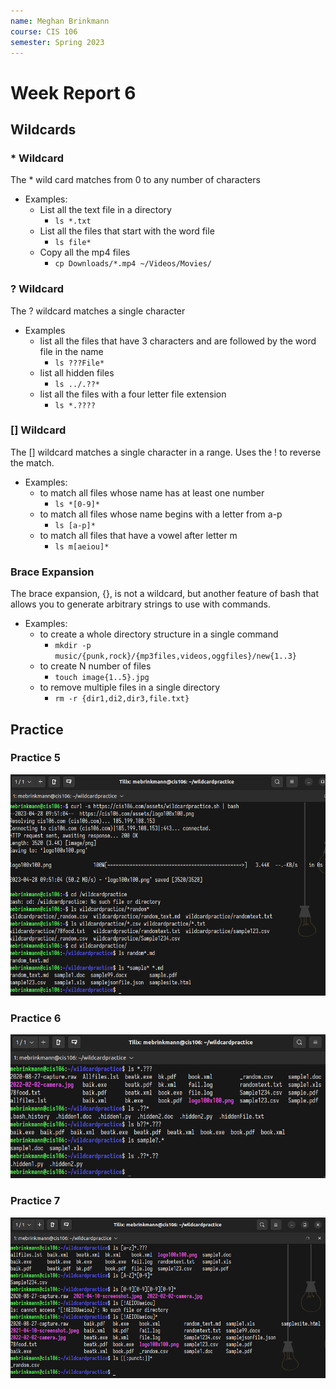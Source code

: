 ```yaml
---
name: Meghan Brinkmann
course: CIS 106
semester: Spring 2023
---
```


# Week Report 6

## Wildcards 

### * Wildcard
The * wild card matches from 0 to any number of characters
* Examples:
  * List all the text file in a directory
    * `ls *.txt`
  * List all the files that start with the word file
    * `ls file*`
  * Copy all the mp4 files
    * `cp Downloads/*.mp4 ~/Videos/Movies/`

### ? Wildcard
The ? wildcard matches a single character
* Examples
  * list all the files that have 3 characters and are followed by the word file in the name
    * `ls ???File*`
  * list all hidden files
    * `ls ../.??*`
  * list all the files with a four letter file extension
    * `ls *.????`

### [] Wildcard
The [] wildcard matches a single character in a range. Uses the ! to reverse the match.
* Examples:
  * to match all files whose name has at least one number
    * `ls *[0-9]*`
  * to match all files whose name begins with a letter from a-p
    * `ls [a-p]*`
  * to match all files that have a vowel after letter m
    * `ls m[aeiou]*`

### Brace Expansion
The brace expansion, {}, is not a wildcard, but another feature of bash that allows you to generate arbitrary strings to use with commands.
* Examples:
  * to create a whole directory structure in a single command
    * `mkdir -p music/{punk,rock}/{mp3files,videos,oggfiles}/new{1..3}`
  * to create N number of files
    * `touch image{1..5}.jpg`
  * to remove multiple files in a single directory
    * `rm -r {dir1,di2,dir3,file.txt}`

## Practice

### Practice 5
![practice5](wr6.1.png)<br>

### Practice 6
![practice6](wr6.2.png)<br>

### Practice 7
![practice7](wr6.3.png)<br>
